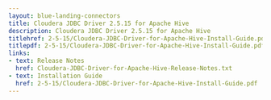 ```yaml
---
layout: blue-landing-connectors
title: Cloudera JDBC Driver 2.5.15 for Apache Hive
description: Cloudera JDBC Driver 2.5.15 for Apache Hive
titlehref: 2-5-15/Cloudera-JDBC-Driver-for-Apache-Hive-Install-Guide.pdf
titlepdf: 2-5-15/Cloudera-JDBC-Driver-for-Apache-Hive-Install-Guide.pdf
links:
- text: Release Notes
  href: Cloudera-JDBC-Driver-for-Apache-Hive-Release-Notes.txt
- text: Installation Guide
  href: 2-5-15/Cloudera-JDBC-Driver-for-Apache-Hive-Install-Guide.pdf
---
```

